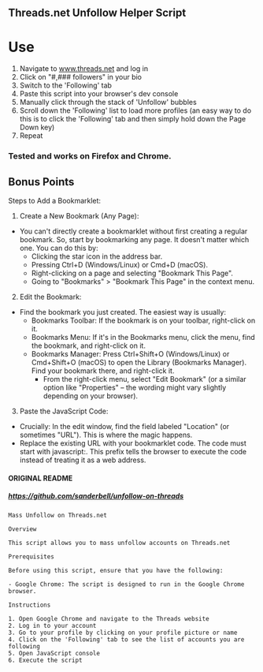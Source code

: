## Threads.net Unfollow Helper Script

# Use
1. Navigate to www.threads.net and log in
2. Click on "#,### followers" in your bio
3. Switch to the 'Following' tab
4. Paste this script into your browser's dev console
5. Manually click through the stack of 'Unfollow' bubbles
6. Scroll down the 'Following' list to load more profiles (an easy way to do this is to click the 'Following' tab and then simply hold down the Page Down key)
7. Repeat

### Tested and works on Firefox and Chrome.

## Bonus Points

Steps to Add a Bookmarklet:

1. Create a New Bookmark (Any Page):
- You can't directly create a bookmarklet without first creating a regular bookmark. So, start by bookmarking any page. It doesn't matter which one. You can do this by:
  - Clicking the star icon in the address bar.
  - Pressing Ctrl+D (Windows/Linux) or Cmd+D (macOS).
  - Right-clicking on a page and selecting "Bookmark This Page".
  - Going to "Bookmarks" > "Bookmark This Page" in the context menu.

2. Edit the Bookmark:
- Find the bookmark you just created. The easiest way is usually:
  - Bookmarks Toolbar: If the bookmark is on your toolbar, right-click on it.
  - Bookmarks Menu: If it's in the Bookmarks menu, click the menu, find the bookmark, and right-click on it.
  - Bookmarks Manager: Press Ctrl+Shift+O (Windows/Linux) or Cmd+Shift+O (macOS) to open the Library (Bookmarks Manager). Find your bookmark there, and right-click it.
    - From the right-click menu, select "Edit Bookmark" (or a similar option like "Properties" – the wording might vary slightly depending on your browser).

3. Paste the JavaScript Code:
- Crucially: In the edit window, find the field labeled "Location" (or sometimes "URL"). This is where the magic happens.
- Replace the existing URL with your bookmarklet code. The code must start with javascript:. This prefix tells the browser to execute the code instead of treating it as a web address.

#### ORIGINAL README
##### https://github.com/sanderbell/unfollow-on-threads
```
Mass Unfollow on Threads.net

Overview

This script allows you to mass unfollow accounts on Threads.net 

Prerequisites

Before using this script, ensure that you have the following:

- Google Chrome: The script is designed to run in the Google Chrome browser.

Instructions

1. Open Google Chrome and navigate to the Threads website
2. Log in to your account
3. Go to your profile by clicking on your profile picture or name
4. Click on the 'Following' tab to see the list of accounts you are following
5. Open JavaScript console
6. Execute the script
```
